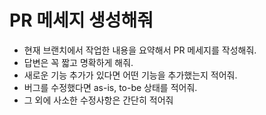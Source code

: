 # PR 메세지 생성해줘

- 현재 브랜치에서 작업한 내용을 요약해서 PR 메세지를 작성해줘.
- 답변은 꼭 짧고 명확하게 해줘.
- 새로운 기능 추가가 있다면 어떤 기능을 추가했는지 적어줘.
- 버그를 수정했다면 as-is, to-be 상태를 적어줘.
- 그 외에 사소한 수정사항은 간단히 적어줘
